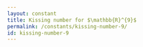 ```yaml
---
layout: constant
title: Kissing number for $\mathbb{R}^{9}$
permalink: /constants/kissing-number-9/
id: kissing-number-9
---
```

